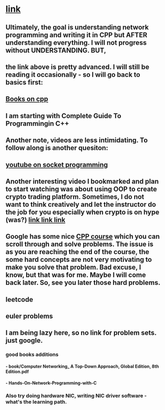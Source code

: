 # [link](https://beej.us/guide/bgnet/html/)

## Ultimately, the goal is understanding network programming and writing it in CPP but AFTER understanding everything. I will not progress without UNDERSTANDING. BUT,

## the link above is pretty advanced. I will still be reading it occasionally - so I will go back to basics first: 

## [Books on cpp](https://github.com/ikoHSE/Books-1/blob/master/C%2B%2B/A_Complete_Guide_to_Programming_in_C%2B%2B.pdf)

## I am starting with Complete Guide To Programmingin C++

## Another note, videos are less intimidating. To follow along is another quesiton:

## [youtube on socket programming](https://www.youtube.com/watch?v=gntyAFoZp-E)

## Another interesting video I bookmarked and plan to start watching was about using OOP to create crypto trading platform. Sometimes, I do not want to think creatively and let the instructor do the job for you especially when crypto is on hype (was?) [link link link](https://www.coursera.org/learn/cplusplus-crypto-v/home/week/1)

## Google has some nice [CPP course](https://developers.google.com/edu/c++) which you can scroll through and solve problems. The issue is as you are reaching the end of the course, the some hard concepts are not very motivating to make you solve that problem. Bad excuse, I know, but that was for me. Maybe I will come back later. So, see you later those hard problems. 

## leetcode
## euler problems

## I am being lazy here, so no link for problem sets. just google.

### good books additions

#### - book/Computer Networking_ A Top-Down Approach, Global Edition, 8th Edition.pdf

#### - Hands-On-Network-Programming-with-C

### Also try doing hardware NIC, writing NIC driver software - what's the learning path.









